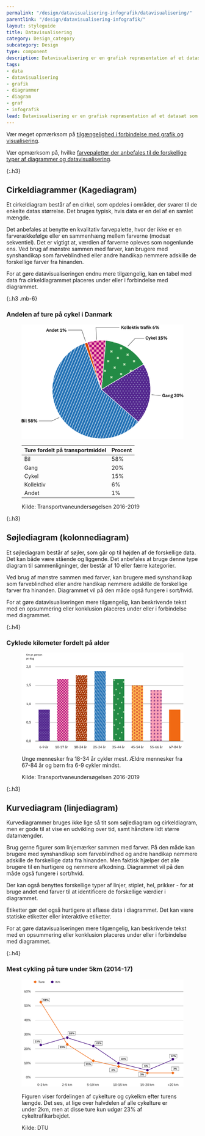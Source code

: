 ```yaml
---
permalink: "/design/datavisualisering-infografik/datavisualisering/"
parentlink: "/design/datavisualisering-infografik/"
layout: styleguide
title: Datavisualisering
category: Design_category
subcategory: Design
type: component
description: Datavisualisering er en grafisk repræsentation af et datasæt som fx et diagram, en graf eller et kort. 
tags:
- data
- datavisualisering
- grafik
- diagrammer
- diagram
- graf
- infografik
lead: Datavisualisering er en grafisk repræsentation af et datasæt som fx et diagram, en graf eller et kort. 
---
```


Vær meget opmærksom på <a href="/design/datavisualisering-infografik/tilgaengelig-grafik/">tilgængelighed i forbindelse med grafik og visualisering</a>.

Vær opmærksom på, hvilke <a href="/design/farver/#datavisualiseringsfarver">farvepaletter der anbefales til de forskellige typer af diagrammer og datavisualisering</a>.

{:.h3}
## Cirkeldiagrammer (Kagediagram)
Et cirkeldiagram består af en cirkel, som opdeles i områder, der svarer til de enkelte datas størrelse. Det bruges typisk, hvis data er en del af en samlet mængde.

Det anbefales at benytte en kvalitativ farvepalette, hvor der ikke er en farverækkefølge eller en sammenhæng mellem farverne (modsat sekventiel).  Det er vigtigt at, værdien af farverne opleves som nogenlunde ens. Ved brug af mønstre sammen med farver, kan brugere med synshandikap som farveblindhed eller andre handikap nemmere adskille de forskellige farver fra hinanden.

For at gøre datavisualiseringen endnu mere tilgængelig, kan en tabel med data fra cirkeldiagrammet placeres under eller i forbindelse med diagrammet. 

{:.h3 .mb-6}
### Andelen af ture på cykel i Danmark
<figure class="w-percent-md-50 mb-6">
    <img src="/assets/img/design/datavisualisering/piechart-transport.svg" class="w-percent-100" alt="Eksempel på kagediagram, der viser procentfordeling af folks vurdering af oplevelsen" />
    <figcaption>
        <table class="table table--borderless table--compact mt-4" id="bicycle-trips-denmark-table">
            <thead>
                <tr>
                    <th>Ture fordelt på transportmiddel</th>
                    <th>Procent</th>
                </tr>
            </thead>
            <tbody>
                <tr>
                    <td>Bil</td>
                    <td>58%</td>
                </tr>
                <tr>
                    <td>Gang</td>
                    <td>20%</td>
                </tr>
                <tr>
                    <td>Cykel</td>
                    <td>15%</td>
                </tr>
                <tr>
                    <td>Kollektiv</td>
                    <td>6%</td>
                </tr>
                <tr>
                    <td>Andet</td>
                    <td>1%</td>
                </tr>
            </tbody>
        </table>
        <p class="figcaption">Kilde: Transportvaneundersøgelsen 2016-2019</p>
    </figcaption>
</figure>

{:.h3}
## Søjlediagram (kolonnediagram)

Et søjlediagram består af søjler, som går op til højden af de forskellige data. Det kan både være stående og liggende. Det anbefales at bruge denne type diagram til sammenligninger, der består af 10 eller færre kategorier. 

Ved brug af mønstre sammen med farver, kan brugere med synshandikap som farveblindhed eller andre handikap nemmere adskille de forskellige farver fra hinanden. Diagrammet vil på den måde også fungere i sort/hvid.

For at gøre datavisualiseringen mere tilgængelig, kan beskrivende tekst med en opsummering eller konklusion placeres under eller i forbindelse med diagrammet. 

{:.h4}
### Cyklede kilometer fordelt på alder
<figure>
    <img src="/assets/img/design/datavisualisering/bar-chart.svg" alt="Eksempel på søjlediagram, der viser cyklede kilometer pr. person pr. dag fordelt på alder" class="w-percent-md-70">
<figcaption><p>Unge mennesker fra 18-34 år cykler mest. Ældre mennesker fra 67-84 år og børn fra 6-9 cykler mindst.</p><p>Kilde: Transportvaneundersøgelsen 2016-2019</p></figcaption>
</figure>

{:.h3}
## Kurvediagram (linjediagram)

Kurvediagrammer bruges ikke lige så tit som søjlediagram og cirkeldiagram, men er gode til at vise en udvikling over tid, samt håndtere lidt større datamængder.

Brug gerne figurer som linjemærker sammen med farver. På den måde kan brugere med synshandikap som farveblindhed og andre handikap nemmere adskille de forskellige data  fra hinanden. Men faktisk hjælper det alle brugere til en hurtigere og nemmere afkodning. Diagrammet vil på den måde også fungere i sort/hvid.

Der kan også benyttes forskellige typer af linjer, stiplet, hel, prikker - for at bruge andet end farver til at identificere de forskellige værdier i diagrammet.

Etiketter gør det også hurtigere at aflæse data i diagrammet. Det kan være statiske etiketter eller interaktive etiketter.

For at gøre datavisualiseringen mere tilgængelig, kan beskrivende tekst med en opsummering eller konklusion placeres under eller i forbindelse med diagrammet. 

{:.h4}
### Mest cykling på ture under 5km (2014-17)
<figure class="mb-6">
    <img src="/assets/img/design/datavisualisering/graph-biking.svg" class="w-percent-md-70" alt="Eksempel på graf der viser fordelingen af cykelture og cykelkm efter turens længde." />
    <figcaption>
        <p>Figuren viser fordelingen af cykelture og cykelkm efter turens længde. Det ses, at lige over halvdelen af alle cykelture er under 2km, men at disse ture kun udgør 23% af cykeltrafikarbejdet.</p>
        <p>Kilde: DTU</p>
    </figcaption>
</figure>








